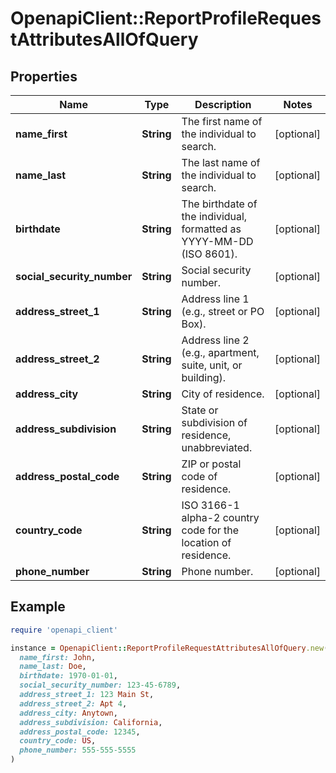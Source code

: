 # OpenapiClient::ReportProfileRequestAttributesAllOfQuery

## Properties

| Name | Type | Description | Notes |
| ---- | ---- | ----------- | ----- |
| **name_first** | **String** | The first name of the individual to search. | [optional] |
| **name_last** | **String** | The last name of the individual to search. | [optional] |
| **birthdate** | **String** | The birthdate of the individual, formatted as YYYY-MM-DD (ISO 8601). | [optional] |
| **social_security_number** | **String** | Social security number. | [optional] |
| **address_street_1** | **String** | Address line 1 (e.g., street or PO Box). | [optional] |
| **address_street_2** | **String** | Address line 2 (e.g., apartment, suite, unit, or building). | [optional] |
| **address_city** | **String** | City of residence. | [optional] |
| **address_subdivision** | **String** | State or subdivision of residence, unabbreviated. | [optional] |
| **address_postal_code** | **String** | ZIP or postal code of residence. | [optional] |
| **country_code** | **String** | ISO 3166-1 alpha-2 country code for the location of residence. | [optional] |
| **phone_number** | **String** | Phone number. | [optional] |

## Example

```ruby
require 'openapi_client'

instance = OpenapiClient::ReportProfileRequestAttributesAllOfQuery.new(
  name_first: John,
  name_last: Doe,
  birthdate: 1970-01-01,
  social_security_number: 123-45-6789,
  address_street_1: 123 Main St,
  address_street_2: Apt 4,
  address_city: Anytown,
  address_subdivision: California,
  address_postal_code: 12345,
  country_code: US,
  phone_number: 555-555-5555
)
```

